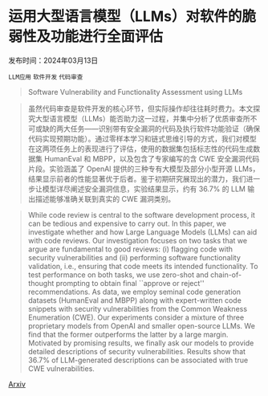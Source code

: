 # 运用大型语言模型（LLMs）对软件的脆弱性及功能进行全面评估

发布时间：2024年03月13日

`LLM应用` `软件开发` `代码审查`

> Software Vulnerability and Functionality Assessment using LLMs

> 虽然代码审查是软件开发的核心环节，但实际操作却往往耗时费力。本文探究大型语言模型（LLMs）能否助力这一过程，并集中分析了优质审查所不可或缺的两大任务——识别带有安全漏洞的代码及执行软件功能验证（确保代码实现预期功能）。通过零样本学习和链式思维引导的方式，我们对模型在这两项任务上的表现进行了评估，使用的数据集包括标志性的代码生成数据集 HumanEval 和 MBPP，以及包含了专家编写的含 CWE 安全漏洞代码片段。实验涵盖了 OpenAI 提供的三种专有大模型及部分小型开源 LLMs，结果显示前者的性能显著优于后者。鉴于初期研究展现出的潜力，我们进一步让模型详尽阐述安全漏洞信息，实验结果显示，约有 36.7% 的 LLM 输出描述能够准确关联到真实的 CWE 漏洞类别。

> While code review is central to the software development process, it can be tedious and expensive to carry out. In this paper, we investigate whether and how Large Language Models (LLMs) can aid with code reviews. Our investigation focuses on two tasks that we argue are fundamental to good reviews: (i) flagging code with security vulnerabilities and (ii) performing software functionality validation, i.e., ensuring that code meets its intended functionality. To test performance on both tasks, we use zero-shot and chain-of-thought prompting to obtain final ``approve or reject'' recommendations. As data, we employ seminal code generation datasets (HumanEval and MBPP) along with expert-written code snippets with security vulnerabilities from the Common Weakness Enumeration (CWE). Our experiments consider a mixture of three proprietary models from OpenAI and smaller open-source LLMs. We find that the former outperforms the latter by a large margin. Motivated by promising results, we finally ask our models to provide detailed descriptions of security vulnerabilities. Results show that 36.7% of LLM-generated descriptions can be associated with true CWE vulnerabilities.

[Arxiv](https://arxiv.org/abs/2403.08429)